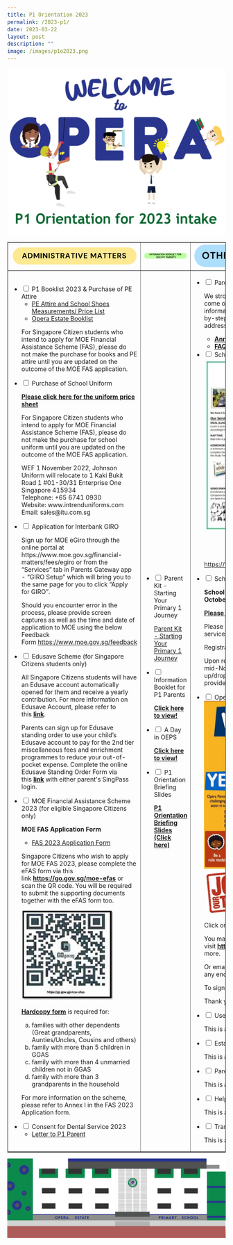```yaml
---
title: P1 Orientation 2023
permalink: /2023-p1/
date: 2023-03-22
layout: post
description: ""
image: /images/p1o2023.png
---
```

<img src="/images/ori1.jpg">
<table style="border-collapse: collapse; width: 100%;" border="1">
<tbody>
<tr>
<td style="width: 33.3333%;"><img src="/images/ori2.png"></td>
<td style="width: 33.3333%;"><img src="/images/ori3.jpg"></td>
<td style="width: 33.3333%;"><img src="/images/ori4.png"></td>
</tr>
<tr>
<td style="width: 33.3333%;">
<ul class="jekyllcodex_accordion">
<li><input id="accordion1" type="checkbox" /> <label for="accordion1">P1 Booklist 2023 & Purchase of PE Attire</label>
<ul>
<li><a href="/files/OEPS-Uniforms-Measurement-Table.pdf">PE Attire and School Shoes Measurements/ Price List</a></li>
<li><a href="/files/Opera-Estate-Booklist.pdf">Opera Estate Booklist</a></li>
</ul>
<p>For Singapore Citizen students who intend to apply for MOE Financial Assistance Scheme (FAS), please do not make the purchase for books and PE attire until you are updated on the outcome of the MOE FAS application.</p>
</li>
<li><input id="accordion2" type="checkbox" /> <label for="accordion2">Purchase of School Uniform</label>
<p><a href="/files/Information-for-School-Uniforms.pdf"><strong>Please click here for the uniform price sheet</strong></a></p>
<p>For Singapore Citizen students who intend to apply for MOE Financial Assistance Scheme (FAS), please do not make the purchase for school uniform until you are updated on the outcome of the MOE FAS application.</p>
<p>WEF 1 November 2022, Johnson Uniform will relocate to 1 Kaki Bukit Road 1 #01-30/31 Enterprise One Singapore 415934<br />Telephone: +65 6741 0930<br />Website:&nbsp;www.intrenduniforms.com<br />Email:&nbsp;sales@itu.com.sg</p>
</li>
<li><input id="accordion3" type="checkbox" /> <label for="accordion3">Application for Interbank GIRO</label>
<p>Sign up for MOE eGiro through the online portal at https://www.moe.gov.sg/financial-matters/fees/egiro or from the &ldquo;Services&rdquo; tab in Parents Gateway app - &ldquo;GIRO Setup&rdquo; which will bring you to the same page for you to click &ldquo;Apply for GIRO&rdquo;.</p>
<p>Should you encounter error in the process, please provide screen captures as well as the time and date of application to MOE using the below Feedback Form&nbsp;<a href="https://www.moe.gov.sg/feedback">https://www.moe.gov.sg/feedback</a></p>
</li>
<li><input id="accordion4" type="checkbox" /> <label for="accordion4">Edusave Scheme (for Singapore Citizens students only)</label>
<p>All Singapore Citizens students will have an Edusave account automatically opened for them and receive a yearly contribution. For more information on Edusave Account, please refer to this&nbsp;<strong><a href="https://www.moe.gov.sg/financial-matters/edusave-account/usage-of-edusave-funds" target="_blank" rel="noopener">link</a></strong>.</p>
<p>Parents can sign up for Edusave standing order to use your child&rsquo;s Edusave account to pay for the 2nd tier miscellaneous fees and enrichment programmes to reduce your out-of-pocket expense. Complete the online Edusave Standing Order Form via this&nbsp;<strong><a href="https://form.gov.sg/5be24a1bb3f842000fdc4e59" target="_blank" rel="noopener">link</a>&nbsp;</strong>with either parent's SingPass login.</p>
</li>
<li><input id="accordion5" type="checkbox" /> <label for="accordion5">MOE Financial Assistance Scheme 2023 (for eligible Singapore Citizens only)</label>
<p><strong>MOE FAS Application Form</strong></p>
<ul>
<li><a href="/files/FAS-2023-Application-Form.pdf" target="_blank" rel="noopener">FAS 2023 Application Form</a></li>
</ul>
<p>Singapore Citizens who wish to apply for MOE FAS 2023, please complete the eFAS form via this link&nbsp;<strong><a href="https://go.gov.sg/moe-efas">https://go.gov.sg/moe-efas</a></strong>&nbsp;or scan the QR code. You will be required to submit the supporting documents together with the eFAS form too.</p>
<img style="width: 80%;" src="/images/fasa.jpg">
<p><a href="/files/MOE-FAS-Application-Form.pdf"><strong>Hardcopy form</strong></a>&nbsp;is required for:</p>
<ol style="list-style-type: lower-alpha;">
<li>families with other dependents (Great grandparents, Aunties/Uncles, Cousins and others)</li>
<li>family with more than 5 children in GGAS</li>
<li>family with more than 4 unmarried children not in GGAS</li>
<li>family with more than 3 grandparents in the household</li>
</ol>
<p>For more information on the scheme, please refer to Annex I in the FAS 2023 Application form.</p>
</li>
<li><input id="accordion6" type="checkbox" /> <label for="accordion6">Consent for Dental Service 2023</label>
<ul>
<li><a href="/files/Letter-to-P1-Parent.pdf">Letter to P1 Parent</a></li>
</ul>
</li>
</ul>	
</td>
<td style="width: 33.3333%;"><ul class="jekyllcodex_accordion">
<li><input id="accordion7" type="checkbox" /> <label for="accordion7">Parent Kit - Starting Your Primary 1 Journey	</label>
<p><a href="/files/Parent-Kit-Starting-Your-Primary-1-Journey.pdf" target="_blank" rel="noopener">Parent Kit - Starting Your Primary 1 Journey</a></p>
</li>
<li><input id="accordion8" type="checkbox" /> <label for="accordion8">Information Booklet for P1 Parents</label>
<p><a href="https://www.flipsnack.com/operaestatepri/info-booklet-for-2023-p1-parents-c90zyey3f2/full-view.html" target="_blank" rel="noopener"><strong>Click here to view!</strong></a></p>
</li>
<li><input id="accordion9" type="checkbox" /> <label for="accordion9">A Day in OEPS</label>
<p><a href="https://drive.google.com/file/d/1-EmcqMU6YZzANcvuiaOilqaEFS8lYpwG/view?usp=share_link" target="_blank" rel="noopener"><strong>Click here to view!</strong></a></p>
</li>
<li><input id="accordion10" type="checkbox" /> <label for="accordion10">P1 Orientation Briefing Slides</label>
<p><a href="https://drive.google.com/file/d/1WY2l4CyUBTKPefvYuQs0DpvDNb7L_Nar/view?usp=share_link" target="_blank" rel="noopener"><strong>P1 Orientation Briefing Slides (Click here)</strong></a></p>
</li>
</ul>
</td>
<td style="width: 33.3333%;">
<ul class="jekyllcodex_accordion">
<li><input id="accordion11" type="checkbox" /> <label for="accordion11">Parents Gateway</label>
<p>We strongly encourage all parents / guardians to come on board PG for quicker access to school information. Please refer to Annex A for the step-by-step onboarding guide and FAQs for Parents to address your queries.</p>
<ul>
<li><strong><a href="/files/Annex-A.pdf" target="_blank" rel="noopener">Annex A</a></strong></li>
<li><strong><a href="/files/FAQs-for-Parents.pdf" target="_blank" rel="noopener">FAQs for Parents</a></strong></li>
</ul>
</li>
<li><input id="accordion12" type="checkbox" /> <label for="accordion12">School-based Student Care Centre (SCC)</label>
<a href="/files/SCC-Brochure-2023oeps.pdf"><img style="width: 80%;" src="/images/scc.jpg" /></a>
<p style="text-align: center;">(Click to view the brochure)</p>
<p style="text-align: center;"><strong>Expression of Interest:<br /></strong><a href="https://www.knowledgepark.com.sg/operaestatescc" target="_blank" rel="noopener">https://www.knowledgepark.com.sg/operaestatescc</a></p>
</li>
<li><input id="accordion13" type="checkbox" /> <label for="accordion13">School Bus Service Provider</label>
<p><strong>School Bus Service Registration (From now to 31 October 2022)</strong></p>
<p><a href="/files/OEPS-Info-Sheet-on-School-Bus-Services.pdf"><strong>Please click here to see the Bus Price List</strong></a></p>
<p>Please register your child/ward for school bus service at&nbsp;<a href="https://bit.ly/oepsbus" target="_blank" rel="noopener">https://bit.ly/oepsbus</a></p>
<p>Registration is open from now to 31 October 2022.</p>
<p>Upon registration, Yeap Transport will contact you in mid-November 2022 to provide a tentative pick-up/drop-off timing. The confirmed timings will be provided by 27 December 2022.</p>
</li>
<li><input id="accordion14" type="checkbox" /> <label for="accordion14">Opera Parents Club</label>
<a href="/images/opc.jpeg"><img src="/images/opc.jpeg"></a>
<p>Click on the picture to view closer! or click&nbsp;<strong><a href="/images/opc.jpeg">here</a></strong></p>
<p>You may also visit&nbsp;<strong><a href="https://oepsfamilies.wordpress.com/">https://oepsfamilies.wordpress.com/</a>&nbsp;</strong>to read more.</p>
<p>Or email us at&nbsp;<strong>oepsparents@gmail.com</strong>&nbsp;if you have any enquiries.</p>
<p>To sign up, you may submit by clicking this&nbsp;<strong><a href="https://docs.google.com/forms/d/e/1FAIpQLSf14SOQn7tIolBjPDUmfBz3eDwagLZyezDyBmrx7tAKwb6OdA/viewform">form</a></strong></p>
<p>Thank you!</p>
</li>
<li><input id="accordion15" type="checkbox" /> <label for="accordion15">Useful External Links	</label>
<p>This is a simple one line item</p>
</li>
<li><input id="accordion16" type="checkbox" /> <label for="accordion16">Establishing routines to help your child learn</label>
<p>This is a simple one line item</p>
</li>
<li><input id="accordion17" type="checkbox" /> <label for="accordion17">Parent-Child-Activity: Ready, Set, Go!	</label>
<p>This is a simple one line item</p>
</li>
<li><input id="accordion18" type="checkbox" /> <label for="accordion18">Helping Your Child Transit to P1</label>
<p>This is a simple one line item</p>
</li>
<li><input id="accordion19" type="checkbox" /> <label for="accordion19">Transition to P1 - Cyber Wellness</label>
<p>This is a simple one line item</p>
</li>
</ul>
</td>
</tr>
</tbody>
</table>
<img src="/images/ori5.png">